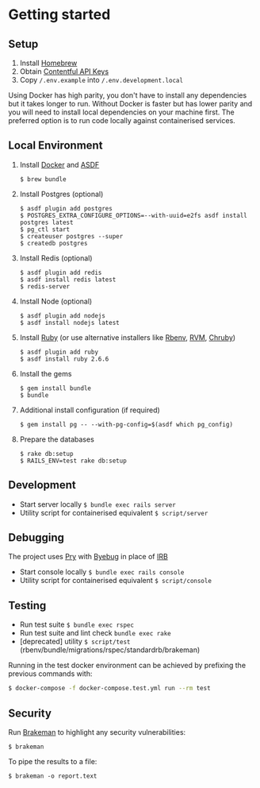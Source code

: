 # Getting started

## Setup

1. Install [Homebrew](https://brew.sh)
1. Obtain [Contentful API Keys](https://app.contentful.com)
1. Copy `/.env.example` into `/.env.development.local`

Using Docker has high parity, you don't have to install any dependencies but it takes longer to run.
Without Docker is faster but has lower parity and you will need to install local dependencies on your machine first.
The preferred option is to run code locally against containerised services.

## Local Environment

1. Install [Docker](https://docs.docker.com/docker-for-mac/install) and [ASDF](https://asdf-vm.com)
    ```
    $ brew bundle
    ```
1. Install Postgres (optional)
    ```
    $ asdf plugin add postgres
    $ POSTGRES_EXTRA_CONFIGURE_OPTIONS=--with-uuid=e2fs asdf install postgres latest
    $ pg_ctl start
    $ createuser postgres --super
    $ createdb postgres
    ```
1. Install Redis (optional)
    ```
    $ asdf plugin add redis
    $ asdf install redis latest
    $ redis-server
    ```
1. Install Node (optional)
    ```
    $ asdf plugin add nodejs
    $ asdf install nodejs latest
    ```
1. Install [Ruby](https://gds-way.cloudapps.digital/manuals/programming-languages/ruby.html#conventional-tooling) (or use alternative installers like [Rbenv](https://github.com/rbenv/rbenv), [RVM](https://github.com/rvm/rvm), [Chruby](https://github.com/postmodern/chruby))
    ```
    $ asdf plugin add ruby
    $ asdf install ruby 2.6.6
    ```
1. Install the gems
    ```
    $ gem install bundle
    $ bundle
    ```
1. Additional install configuration (if required)
    ```
    $ gem install pg -- --with-pg-config=$(asdf which pg_config)
    ```
1. Prepare the databases
    ```
    $ rake db:setup
    $ RAILS_ENV=test rake db:setup
    ```


## Development

- Start server locally `$ bundle exec rails server`
- Utility script for containerised equivalent `$ script/server`

## Debugging

The project uses [Pry](https://github.com/pry/pry) with [Byebug](https://github.com/deivid-rodriguez/byebug) in place of [IRB](https://guides.rubyonrails.org/command_line.html#bin-rails-console)

- Start console locally `$ bundle exec rails console`
- Utility script for containerised equivalent `$ script/console`

## Testing

- Run test suite `$ bundle exec rspec`
- Run test suite and lint check `bundle exec rake`
- [deprecated] utility `$ script/test` (rbenv/bundle/migrations/rspec/standardrb/brakeman)

Running in the test docker environment can be achieved by prefixing the previous commands with:
```bash
$ docker-compose -f docker-compose.test.yml run --rm test
```

## Security

Run [Brakeman](https://brakemanscanner.org/) to highlight any security vulnerabilities:
```
$ brakeman
```

To pipe the results to a file:
```
$ brakeman -o report.text
```
